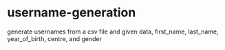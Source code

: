 # username-generation
generate usernames from a csv file and given data, first_name, last_name, year_of_birth, centre, and gender
